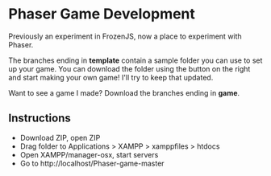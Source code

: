 Phaser Game Development
=============

Previously an experiment in FrozenJS, now a place to experiment with Phaser.

The branches ending in **template** contain a sample folder you can use to set up your game. You can download the folder using the button on the right and start making your own game! I'll try to keep that updated.

Want to see a game I made? Download the branches ending in **game**.

## Instructions
- Download ZIP, open ZIP
- Drag folder to Applications > XAMPP > xamppfiles > htdocs
- Open XAMPP/manager-osx, start servers
- Go to http://localhost/Phaser-game-master

